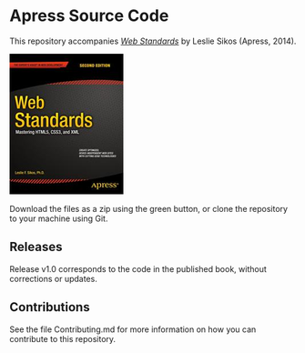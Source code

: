# Apress Source Code

This repository accompanies [*Web Standards*](http://www.apress.com/9781484208847) by Leslie Sikos (Apress, 2014).

![Cover image](9781484208847.jpg)

Download the files as a zip using the green button, or clone the repository to your machine using Git.

## Releases

Release v1.0 corresponds to the code in the published book, without corrections or updates.

## Contributions

See the file Contributing.md for more information on how you can contribute to this repository.
